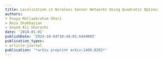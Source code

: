 ```yaml
---
title: Localization in Wireless Sensor Networks Using Quadratic Optimization
authors:
- Pouya Mollaebrahim Ghari
- Reza Shahbazian
- Seyed Ali Ghorashi
date: '2014-01-01'
publishDate: '2024-10-04T10:44:03.644900Z'
publication_types:
- article-journal
publication: '*arXiv preprint arXiv:1409.0201*'
---
```

